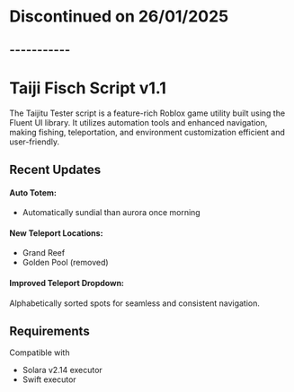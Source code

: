 # Discontinued on 26/01/2025

## -----------
# Taiji Fisch Script v1.1

The Taijitu Tester script is a feature-rich Roblox game utility built using the Fluent UI library. It utilizes automation tools and enhanced navigation, making fishing, teleportation, 
and environment customization efficient and user-friendly.

## Recent Updates

#### Auto Totem:

- Automatically sundial than aurora once morning
  
#### New Teleport Locations:

- Grand Reef
- Golden Pool (removed)

#### Improved Teleport Dropdown: 

Alphabetically sorted spots for seamless and consistent navigation.


## Requirements
Compatible with 

- Solara v2.14 executor
- Swift executor

